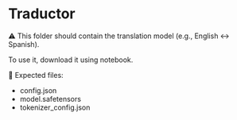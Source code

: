 # Traductor

⚠️ This folder should contain the translation model (e.g., English ↔ Spanish).

To use it, download it using notebook.

📁 Expected files:

- config.json
- model.safetensors
- tokenizer_config.json
